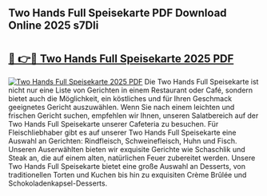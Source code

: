 ## Two Hands Full Speisekarte PDF Download Online 2025 s7Dli

# <h2><a href="http://gc7afi.nevu.top/?p=Two+Hands+Full+Speisekarte">🔗 👉🔴 Two Hands Full Speisekarte 2025 PDF</a></h2>

[![Two Hands Full Speisekarte 2025 PDF](https://i.imgur.com/dBaPXMq.png)](http://gc7afi.nevu.top/?p=Two+Hands+Full+Speisekarte)
Die Two Hands Full Speisekarte ist nicht nur eine Liste von Gerichten in einem Restaurant oder Café, sondern bietet auch die Möglichkeit, ein köstliches und für Ihren Geschmack geeignetes Gericht auszuwählen. Wenn Sie nach einem leichten und frischen Gericht suchen, empfehlen wir Ihnen, unseren Salatbereich auf der Two Hands Full Speisekarte unserer Cafeteria zu besuchen. Für Fleischliebhaber gibt es auf unserer Two Hands Full Speisekarte eine Auswahl an Gerichten: Rindfleisch, Schweinefleisch, Huhn und Fisch. Unseren Auserwählten bieten wir exquisite Gerichte wie Schaschlik und Steak an, die auf einem alten, natürlichen Feuer zubereitet werden. Unsere Two Hands Full Speisekarte bietet eine große Auswahl an Desserts, von traditionellen Torten und Kuchen bis hin zu exquisiten Crème Brûlée und Schokoladenkapsel-Desserts.
